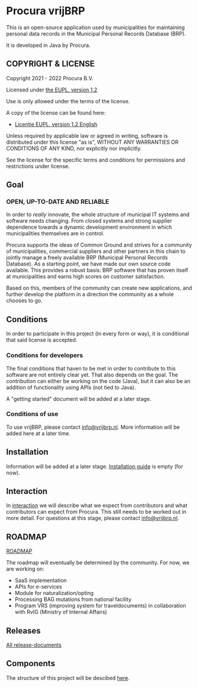 # Procura vrijBRP

This is an open-source application used by municipalities for maintaining
personal data records in the Municipal Personal Records Database (BRP).

It is developed in Java by Procura.

## COPYRIGHT & LICENSE

Copyright 2021 - 2022 Procura B.V.

Licensed under [the EUPL, version 1.2](../LICENSE.md)

Use is only allowed under the terms of the license.

A copy of the license can be found here:
 - [Licentie EUPL, version 1.2 English](https://joinup.ec.europa.eu/sites/default/files/custom-page/attachment/eupl_v1.2_en.pdf)

Unless required by applicable law or agreed in writing, software is
distributed under this license "as is", WITHOUT ANY WARRANTIES OR
CONDITIONS OF ANY KIND, nor explicitly nor implicitly.

See the license for the specific terms and conditions for permissions
and restrictions under license.

## Goal

### OPEN, UP-TO-DATE AND RELIABLE

In order to *really* innovate, the whole structure of municipal IT
systems and software needs changing. From closed systems and strong
supplier dependence towards a dynamic development environment in
which municipalities themselves are in control.

Procura supports the ideas of Common Ground and strives for a community
of municipalities, commercial suppliers and other partners in this chain
to jointly manage a freely available BRP (Municipal Personal Records
Database).  As a starting point, we have made our own source code available.
This provides a robust basis: BRP software that has proven itself at
municipalities and earns high scores on customer satisfaction.

Based on this, members of the community can create new applications, and
further develop the platform in a direction the community as a whole
chooses to go.

## Conditions

In order to participate in this project (in every form or way), it is
conditional that said license is accepted.

### Conditions for developers

The final conditions that haven to be met in order to contribute to
this software are not entirely clear yet. That also depends on the goal.
The contribution can either be working on the code (Java), but it can
also be an addition of functionality using APIs (not tied to Java).

A "getting started" document will be added at a later stage.

### Conditions of use

To use vrijBRP, please contact info@vrijbrp.nl.
More information will be added here at a later time.

## Installation

Information will be added at a later stage.
[Installation guide](INSTALL.md) is empty (for now).

## Interaction

In [interaction](INTERACTION.md) we will describe what we expect from
contributors and what contributors can expect from Procura. This still
needs to be worked out in more detail. For questions at this stage,
please contact info@vrijbrp.nl.

## ROADMAP

[ROADMAP](ROADMAP.md)

The roadmap will eventually be determined by the community. For now, we are working on:

- SaaS implementation
- APIs for e-services
- Module for naturalization/opting
- Processing BAG mutations from national facility
- Program VRS (improving system for traveldocuments) in collaboration
  with RvIG (Ministry of Internal Affairs)

## Releases

[All release-documents](../Release/Releases.md)

## Components

The structure of this project will be descibed [here](PROJECT-EN.md).
